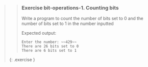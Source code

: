 >> ### Exercise bit-operations-1. Counting bits
>>
>> Write a program to count the number of bits set to 0 and the number of bits set to 1 in the number inputted 
>>
>> Expected output:
>>
>> ```output
>> Enter the number: ~~429~~
>> There are 26 bits set to 0
>> There are 6 bits set to 1
>> ```
>>
>{: .exercise }